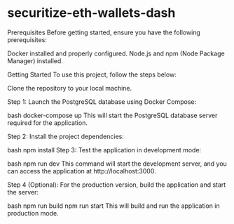 # securitize-eth-wallets-dash

Prerequisites
Before getting started, ensure you have the following prerequisites:

Docker installed and properly configured. 
Node.js and npm (Node Package Manager) installed. 

Getting Started
To use this project, follow the steps below:

Clone the repository to your local machine.

Step 1: Launch the PostgreSQL database using Docker Compose:

bash
docker-compose up
This will start the PostgreSQL database server required for the application.

Step 2: Install the project dependencies:

bash
npm install
Step 3: Test the application in development mode:

bash
npm run dev
This command will start the development server, and you can access the application at http://localhost:3000.

Step 4 (Optional): For the production version, build the application and start the server:

bash
npm run build
npm run start
This will build and run the application in production mode.
